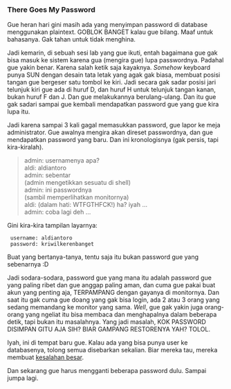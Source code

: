 ### There Goes My Password

Gue heran hari gini masih ada yang menyimpan password di database menggunakan plaintext. GOBLOK BANGET kalau gue bilang. Maaf untuk bahasanya. Gak tahan untuk tidak menghina.

Jadi kemarin, di sebuah sesi lab yang gue ikuti, entah bagaimana gue gak bisa masuk ke sistem karena gua (mengira gue) lupa passwordnya. Padahal gue yakin benar. Karena salah ketik saja kayaknya. _Somehow_ keyboard punya SUN dengan desain tata letak yang agak gak biasa, membuat posisi tangan gue bergeser satu tombol ke kiri. Jadi secara gak sadar posisi jari telunjuk kiri gue ada di huruf D, dan huruf H untuk telunjuk tangan kanan, bukan huruf F dan J. Dan gue melakukannya berulang-ulang. Dan itu gue gak sadari sampai gue kembali mendapatkan password gue yang gue kira lupa itu.

Jadi karena sampai 3 kali gagal memasukkan password, gue lapor ke meja administrator. Gue awalnya mengira akan direset passwordnya, dan gue mendapatkan password yang baru. Dan ini kronologisnya (gak persis, tapi kira-kiralah).  
> admin: usernamenya apa?  
> aldi: aldiantoro  
> admin: sebentar  
> (admin mengetikkan sesuatu di shell)  
> admin: ini passwordnya  
> (sambil memperlihatkan monitornya)  
> aldi: (dalam hati: WTFGTHFCK!) ha? iyah ...  
> admin: coba lagi deh ...

Gini kira-kira tampilan layarnya:

     username: aldiantoro  
     password: kriwilkerenbanget

Buat yang bertanya-tanya, tentu saja itu bukan password gue yang sebenarnya :D

Jadi sodara-sodara, password gue yang mana itu adalah password gue yang paling ribet dan gue anggap paling aman, dan cuma gue pakai buat akun yang penting aja, TERPAMPANG dengan gayanya di monitornya. Dan saat itu gak cuma gue doang yang gak bisa login, ada 2 atau 3 orang yang sedang memandang ke monitor yang sama. _Well_, gue gak yakin juga orang-orang yang ngeliat itu bisa membaca dan menghapalnya dalam beberapa detik, tapi bukan itu masalahnya. Yang jadi masalah, KOK PASSWORD DISIMPAN GITU AJA SIH? BIAR GAMPANG RESTORENYA YAH? TOLOL.

Iyah, ini di tempat baru gue. Kalau ada yang bisa punya user ke databasenya, tolong semua disebarkan sekalian. Biar mereka tau, mereka membuat [kesalahan besar](http://blog.moertel.com/articles/2006/12/15/never-store-passwords-in-a-database).

Dan sekarang gue harus mengganti beberapa password dulu. Sampai jumpa lagi.

<!-- METADATA: {"time": "2007-11-08 23:45:12", "title": "There Goes My Password"} -->
